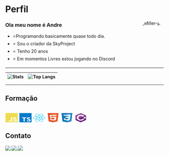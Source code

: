 # Perfil
<img align="right" alt="Miller-pic" height="150" style="border-radius:50px;" src="https://media.discordapp.net/attachments/976161205628596294/980167369777360936/download20220506144609.png">

### Ola meu nome é Andre
- ⭐Programando basicamente quase todo dia.
- ⭐ Sou o criador da SkyProject
- ⭐ Tenho 20 anos
- ⭐ Em momentos Livres estou jogando no Discord 


---
| ![Stats](https://github-readme-stats.vercel.app/api?username=MullerDs&count_private=true&show_icons=true&icon_color=8803fc&title_color=8803fc&text_color=ffffff&bg_color=151515&include_all_commits=true&hide_border=true&hide_title=true) | ![Top Langs](https://github-readme-stats.vercel.app/api/top-langs/?username=MullerDs&count_private=true&show_icons=true&layout=compact&title_color=8803fc&text_color=ffffff&bg_color=151515&hide_border=true) |
| ------------- | ------------- | 
   
--- 
   
  ## Formação
<div style="display: inline_block"><br>
  <img align="center" alt="Miller-Js" height="30" width="40" src="https://raw.githubusercontent.com/devicons/devicon/master/icons/javascript/javascript-plain.svg">
  <img align="center" alt="Miller-Ts" height="30" width="40" src="https://raw.githubusercontent.com/devicons/devicon/master/icons/typescript/typescript-plain.svg">
  <img align="center" alt="Miller-React" height="30" width="40" src="https://raw.githubusercontent.com/devicons/devicon/master/icons/react/react-original.svg">
  <img align="center" alt="Miller-HTML" height="30" width="40" src="https://raw.githubusercontent.com/devicons/devicon/master/icons/html5/html5-original.svg">
  <img align="center" alt="Miller-CSS" height="30" width="40" src="https://raw.githubusercontent.com/devicons/devicon/master/icons/css3/css3-original.svg">
  <img align="center" alt="Miller-Csharp" height="30" width="40" src="https://raw.githubusercontent.com/devicons/devicon/master/icons/csharp/csharp-original.svg">
</div>

## Contato
<div>
  <a href="https://instagram.com/youm_iller" target="_blank">
    <img align="center" src="https://img.shields.io/badge/-Instagram-%23E4405F?style=for-the-badge&logo=instagram&logoColor=white" target="_blank">
  </a>
 <a href="https://discord.gg/98qcHsf34V" target="_blank">
   <img align="center"src="https://img.shields.io/badge/Discord-7289DA?style=for-the-badge&logo=discord&logoColor=white" target="_blank">
  </a> 
  <a href = "mailto:agobi0300@gmail.com">
    <img align="center"src="https://img.shields.io/badge/-Gmail-%23333?style=for-the-badge&logo=gmail&logoColor=white" target="_blank">
  </a>
  
  </div>
